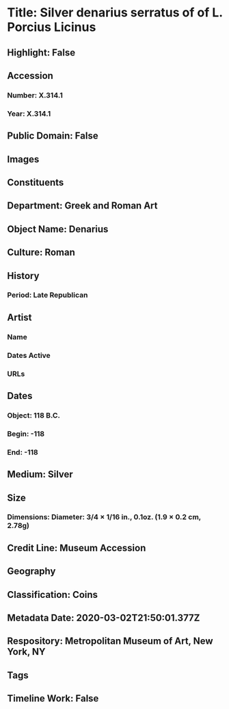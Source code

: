 # Title: Silver denarius serratus of of L. Porcius Licinus
## Highlight: False
## Accession
### Number: X.314.1
### Year: X.314.1
## Public Domain: False
## Images
## Constituents
## Department: Greek and Roman Art
## Object Name: Denarius
## Culture: Roman
## History
### Period: Late Republican
## Artist
### Name
### Dates Active
### URLs
## Dates
### Object: 118 B.C.
### Begin: -118
### End: -118
## Medium: Silver
## Size
### Dimensions: Diameter: 3/4 × 1/16 in., 0.1oz. (1.9 × 0.2 cm, 2.78g)
## Credit Line: Museum Accession
## Geography
## Classification: Coins
## Metadata Date: 2020-03-02T21:50:01.377Z
## Respository: Metropolitan Museum of Art, New York, NY
## Tags
## Timeline Work: False